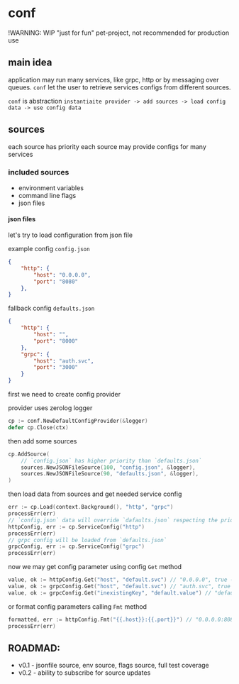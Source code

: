 # conf
!WARNING: WIP
"just for fun" pet-project, not recommended for production use

## main idea
application may run many services, like grpc, http or by messaging over queues.
`conf` let the user to retrieve services configs from different sources.

`conf` is abstraction 
`instantiaite provider -> add sources -> load config data -> use config data`

## sources
each source has priority
each source may provide configs for many services

### included sources
 * environment variables
 * command line flags
 * json files

#### json files

let's try to load configuration from json file

example config `config.json`
```json
{
    "http": {
        "host": "0.0.0.0",
        "port": "8080"
    },
}
```

fallback config `defaults.json`
```json
{
    "http": {
        "host": "",
        "port": "8000"
    },
    "grpc": {
        "host": "auth.svc",
        "port": "3000"
    }
}
```

first we need to create config provider

provider uses zerolog logger
```go
cp := conf.NewDefaultConfigProvider(&logger)
defer cp.Close(ctx)
```

then add some sources
```go
cp.AddSource(
    // `config.json` has higher priority than `defaults.json`
    sources.NewJSONFileSource(100, "config.json", &logger),
    sources.NewJSONFileSource(90, "defaults.json", &logger),
)
```

then load data from sources and get needed service config
```go
err := cp.Load(context.Background(), "http", "grpc")
processErr(err)
// `config.json` data will override `dafaults.json` respecting the priority
httpConfig, err := cp.ServiceConfig("http")
processErr(err)
// grpc config will be loaded from `defaults.json`
grpcConfig, err := cp.ServiceConfig("grpc")
processErr(err)
```

now we may get config parameter using config `Get` method
```go
value, ok := httpConfig.Get("host", "default.svc") // "0.0.0.0", true - from `configs.json`
value, ok := grpcConfig.Get("host", "default.svc") // "auth.svc", true - from `defaults.json`
value, ok := grpcConfig.Get("inexistingKey", "default.value") // "default.value", false - defaultValue
```

or format config parameters calling `Fmt` method
```go
formatted, err := httpConfig.Fmt("{{.host}}:{{.port}}") // "0.0.0.0:8080"
processErr(err)
```

## ROADMAD:
* v0.1 - jsonfile source, env source, flags source, full test coverage
* v0.2 - ability to subscribe for source updates